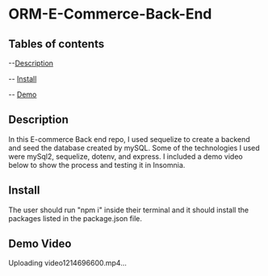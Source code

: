 # ORM-E-Commerce-Back-End

## Tables of contents

--[Description](#Description)

-- [Install](#Install)

-- [Demo](#Demo)

## Description

In this E-commerce Back end repo, I used sequelize to create a backend and seed the database created by mySQL. Some of the technologies I used were mySql2, sequelize,
dotenv, and express. I included a demo video below to show the process and testing it in Insomnia.

## Install

The user should run "npm i" inside their terminal and it should install the packages listed in the package.json file.

## Demo Video

Uploading video1214696600.mp4…
